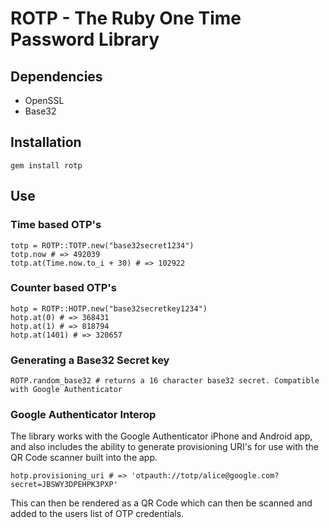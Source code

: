 # ROTP - The Ruby One Time Password Library

## Dependencies

* OpenSSL
* Base32

## Installation

    gem install rotp

## Use

### Time based OTP's

    totp = ROTP::TOTP.new("base32secret1234")
    totp.now # => 492039
    totp.at(Time.now.to_i + 30) # => 102922

### Counter based OTP's

    hotp = ROTP::HOTP.new("base32secretkey1234")
    hotp.at(0) # => 368431
    hotp.at(1) # => 818794
    hotp.at(1401) # => 320657


### Generating a Base32 Secret key

    ROTP.random_base32 # returns a 16 character base32 secret. Compatible with Google Authenticator

### Google Authenticator Interop

The library works with the Google Authenticator iPhone and Android app, and also
includes the ability to generate provisioning URI's for use with the QR Code scanner
built into the app.

    hotp.provisioning_uri # => 'otpauth://totp/alice@google.com?secret=JBSWY3DPEHPK3PXP'

This can then be rendered as a QR Code which can then be scanned and added to the users
list of OTP credentials.
